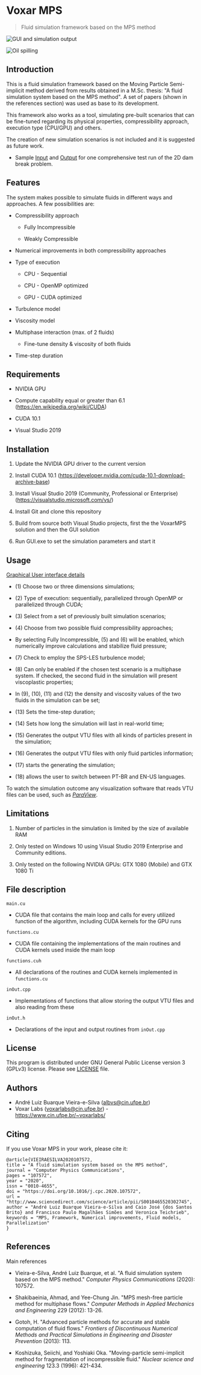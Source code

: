 # Voxar MPS

  
  

> Fluid simulation framework based on the MPS method

  
  

![GUI and simulation output](https://i.imgur.com/huKddLr.png)

![Oil spilling](https://i.imgur.com/1zFkjHf.png)

  

## Introduction

This is a fluid simulation framework based on the Moving Particle Semi-implicit method derived from results obtained in a M.Sc. thesis: "A fluid simulation system based on the MPS method". A set of papers (shown in the references section) was used as base to its development.

This framework also works as a tool, simulating pre-built scenarios that can be fine-tuned regarding its physical properties, compressibility approach, execution type (CPU/GPU) and others.

The creation of new simulation scenarios is not included and it is suggested as future work.

 - Sample [Input](https://drive.google.com/file/d/1_2_CBGs6ZkfPPBe5sQdbSbZ8js3dfHN3/view?usp=sharing) and [Output](https://drive.google.com/file/d/157k4OtAz3Ih-ZGoxwTlyX5RW140qf4Ur/view?usp=sharing) for one comprehensive test run of the 2D dam break problem.

## Features

The system makes possible to simulate fluids in different ways and approaches. A few possibilities are:

  

- Compressibility approach

	- Fully Incompressible

	- Weakly Compressible

- Numerical improvements in both compressibility approaches

- Type of execution

	- CPU - Sequential

	- CPU - OpenMP optimized

	- GPU - CUDA optimized

- Turbulence model

- Viscosity model

- Multiphase interaction (max. of 2 fluids)

	- Fine-tune density & viscosity of both fluids

- Time-step duration

  

## Requirements

  

- NVIDIA GPU

- Compute capability equal or greater than 6.1 (https://en.wikipedia.org/wiki/CUDA)

- CUDA 10.1 

- Visual Studio 2019 

## Installation

  

1. Update the NVIDIA GPU driver to the current version

2. Install CUDA 10.1 (https://developer.nvidia.com/cuda-10.1-download-archive-base)

3. Install Visual Studio 2019 (Community, Professional or Enterprise) (https://visualstudio.microsoft.com/vs/)

4. Install Git and clone this repository

5. Build from source both Visual Studio projects, first the the VoxarMPS solution and then the GUI solution

6. Run GUI.exe to set the simulation parameters and start it

  

## Usage

  

[Graphical User interface details](https://i.imgur.com/YH4GcPd.png)

  

- (1) Choose two or three dimensions simulations;

- (2) Type of execution: sequentially, parallelized through OpenMP or parallelized through CUDA;

- (3) Select from a set of previously built simulation scenarios;

- (4) Choose from two possible fluid compressibility approaches;

- By selecting Fully Incompressible, (5) and (6) will be enabled, which numerically improve calculations and stabilize fluid pressure;

- (7) Check to employ the SPS-LES turbulence model;

- (8) Can only be enabled if the chosen test scenario is a multiphase system. If checked, the second fluid in the simulation will present viscoplastic properties;

- In (9), (10), (11) and (12) the density and viscosity values of the two fluids in the simulation can be set;

- (13) Sets the time-step duration;

- (14) Sets how long the simulation will last in real-world time;

- (15) Generates the output VTU files with all kinds of particles present in the simulation;

- (16) Generates the output VTU files with only fluid particles information;

- (17) starts the generating the simulation;

- (18) allows the user to switch between PT-BR and EN-US languages.

  

To watch the simulation outcome any visualization software that reads VTU files can be used, such as [_ParaView_](https://www.paraview.org).


## Limitations

  

1. Number of particles in the simulation is limited by the size of available RAM

2. Only tested on Windows 10 using Visual Studio 2019 Enterprise and Community editions.

3. Only tested on the following NVIDIA GPUs: GTX 1080 (Mobile) and GTX 1080 Ti

  

## File description

  

`main.cu`

- CUDA file that contains the main loop and calls for every utilized function of the algorithm, including CUDA kernels for the GPU runs

  

`functions.cu`

  

- CUDA file containing the implementations of the main routines and CUDA kernels used inside the main loop

  

`functions.cuh`

  

- All declarations of the routines and CUDA kernels implemented in `functions.cu`

  

`inOut.cpp`

  

- Implementations of functions that allow storing the output VTU files and also reading from these

  

`inOut.h`

  

- Declarations of the input and output routines from `inOut.cpp`

  

## License

  

This program is distributed under GNU General Public License version 3 (GPLv3) license. Please see [LICENSE](https://github.com/andreluizbvs/VoxarMPS/blob/master/LICENSE) file.

  

## Authors

- André Luiz Buarque Vieira-e-Silva (albvs@cin.ufpe.br)
- Voxar Labs (voxarlabs@cin.ufpe.br) - https://www.cin.ufpe.br/~voxarlabs/


## Citing

If you use Voxar MPS in your work, please cite it:

```
@article{VIEIRAESILVA2020107572,
title = "A fluid simulation system based on the MPS method",
journal = "Computer Physics Communications",
pages = "107572",
year = "2020",
issn = "0010-4655",
doi = "https://doi.org/10.1016/j.cpc.2020.107572",
url = "http://www.sciencedirect.com/science/article/pii/S0010465520302745",
author = "André Luiz Buarque Vieira-e-Silva and Caio José {dos Santos Brito} and Francisco Paulo Magalhães Simões and Veronica Teichrieb",
keywords = "MPS, Framework, Numerical improvements, Fluid models, Parallelization"
}
```


## References

Main references

- Vieira-e-Silva, André Luiz Buarque, et al. "A fluid simulation system based on the MPS method." _Computer Physics Communications_ (2020): 107572.

- Shakibaeinia, Ahmad, and Yee-Chung Jin. "MPS mesh-free particle method for multiphase flows." _Computer Methods in Applied Mechanics and Engineering_ 229 (2012): 13-26.

- Gotoh, H. "Advanced particle methods for accurate and stable computation of fluid flows." _Frontiers of Discontinuous Numerical Methods and Practical Simulations in Engineering and Disaster Prevention_ (2013): 113.

- Koshizuka, Seiichi, and Yoshiaki Oka. "Moving-particle semi-implicit method for fragmentation of incompressible fluid." _Nuclear science and engineering_ 123.3 (1996): 421-434.
